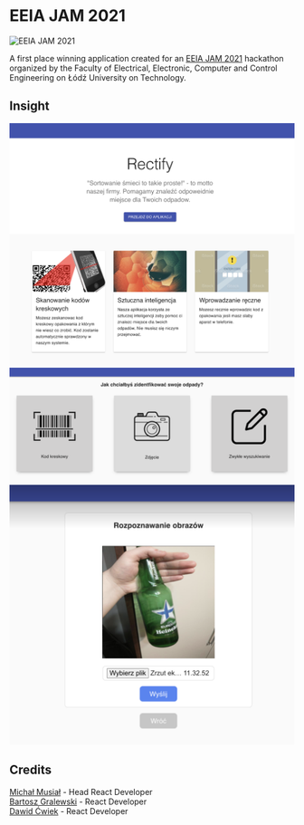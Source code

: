 # EEIA JAM 2021

![EEIA JAM 2021](https://github.com/OgryzekTM/ogryzek-eeia-jam-2021-backend/raw/master/img/eeia-jam-2021.gif)

A first place winning application created for an [EEIA JAM 2021](http://dzienweeia.samorzad.p.lodz.pl/eeia-jam.html) hackathon organized by the Faculty of Electrical, Electronic, Computer and Control Engineering on Łódź University on Technology.

## Insight

![Title screen](img/img1.png)<br>
![Identification](img/img3.png)<br>
![Image Detection](img/img2.png)<br>


## Credits

[Michał Musiał](https://github.com/michalmusial147) - Head React Developer<br>
[Bartosz Gralewski](https://github.com/Graleszczur) - React Developer<br>
[Dawid Ćwiek](https://github.com/DawidCwiek) - React Developer<br>
